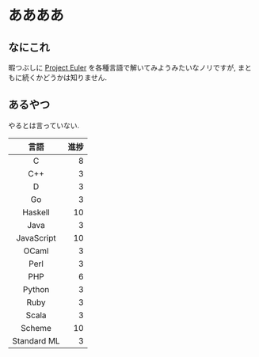 # ああああ
## なにこれ
暇つぶしに [Project Euler](https://projecteuler.net) を各種言語で解いてみようみたいなノリですが, まともに続くかどうかは知りません.

## あるやつ
やるとは言っていない.

|     言語    | 進捗 |
| :---------: | ---: |
|      C      |    8 |
|     C++     |    3 |
|      D      |    3 |
|      Go     |    3 |
|   Haskell   |   10 |
|     Java    |    3 |
|  JavaScript |   10 |
|    OCaml    |    3 |
|     Perl    |    3 |
|     PHP     |    6 |
|    Python   |    3 |
|     Ruby    |    3 |
|    Scala    |    3 |
|    Scheme   |   10 |
| Standard ML |    3 |

